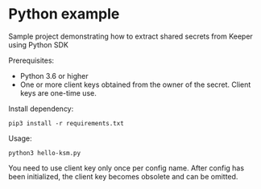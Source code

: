 # Python example

Sample project demonstrating how to extract shared secrets from Keeper using Python SDK

Prerequisites:

- Python 3.6 or higher
- One or more client keys obtained from the owner of the secret. Client keys are one-time use.

Install dependency:

```shell
pip3 install -r requirements.txt
```

Usage:

```.shell
python3 hello-ksm.py
```

You need to use client key only once per config name. After config has been initialized, the client key becomes obsolete and can be omitted.

